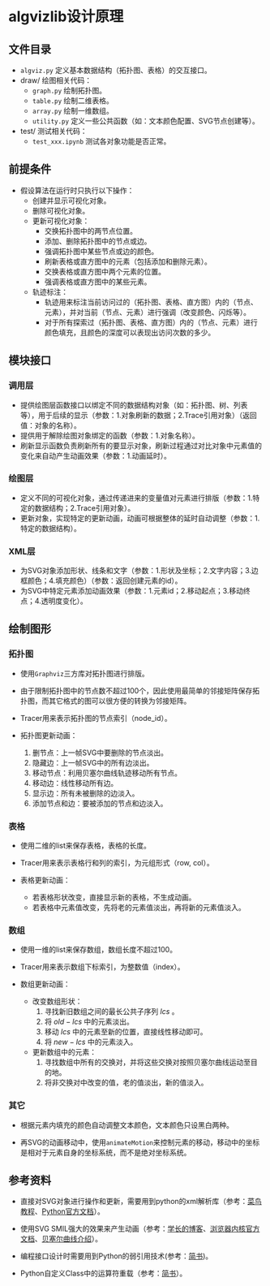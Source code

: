 # algvizlib设计原理

## 文件目录
+ `algviz.py` 定义基本数据结构（拓扑图、表格）的交互接口。
+ draw/ 绘图相关代码：
    + `graph.py` 绘制拓扑图。
    + `table.py` 绘制二维表格。
    + `array.py` 绘制一维数组。
    + `utility.py` 定义一些公共函数（如：文本颜色配置、SVG节点创建等）。
+ test/ 测试相关代码：
    + `test_xxx.ipynb` 测试各对象功能是否正常。

## 前提条件

+ 假设算法在运行时只执行以下操作：
    + 创建并显示可视化对象。
    + 删除可视化对象。
    + 更新可视化对象：
        + 交换拓扑图中的两节点位置。
        + 添加、删除拓扑图中的节点或边。
        + 强调拓扑图中某些节点或边的颜色。
        + 刷新表格或直方图中的元素（包括添加和删除元素）。
        + 交换表格或直方图中两个元素的位置。
        + 强调表格或直方图中的某些元素。
    + 轨迹标注：
        + 轨迹用来标注当前访问过的（拓扑图、表格、直方图）内的（节点、元素），并对当前（节点、元素）进行强调（改变颜色、闪烁等）。
        + 对于所有探索过（拓扑图、表格、直方图）内的（节点、元素）进行颜色填充，且颜色的深度可以表现出访问次数的多少。

## 模块接口

### 调用层

+ 提供绘图层函数接口以绑定不同的数据结构对象（如：拓扑图、树、列表等），用于后续的显示（参数：1.对象刷新的数据；2.Trace引用对象）（返回值：对象的名称）。
+ 提供用于解除绘图对象绑定的函数（参数：1.对象名称）。
+ 刷新显示函数负责刷新所有的要显示对象，刷新过程通过对比对象中元素值的变化来自动产生动画效果（参数：1.动画延时）。

### 绘图层

+ 定义不同的可视化对象，通过传递进来的变量值对元素进行排版（参数：1.特定的数据结构；2.Trace引用对象）。
+ 更新对象，实现特定的更新动画，动画可根据整体的延时自动调整（参数：1.特定的数据结构）。

### XML层

+ 为SVG对象添加形状、线条和文字（参数：1.形状及坐标；2.文字内容；3.边框颜色；4.填充颜色）（参数：返回创建元素的id）。
+ 为SVG中特定元素添加动画效果（参数：1.元素id；2.移动起点；3.移动终点；4.透明度变化）。

## 绘制图形

### 拓扑图

+ 使用`Graphviz`三方库对拓扑图进行排版。

+ 由于限制拓扑图中的节点数不超过100个，因此使用最简单的邻接矩阵保存拓扑图，而其它格式的图可以很方便的转换为邻接矩阵。
+ Tracer用来表示拓扑图的节点索引（node_id）。

+ 拓扑图更新动画：
    1. 删节点：上一帧SVG中要删除的节点淡出。
    2. 隐藏边：上一帧SVG中的所有边淡出。
    3. 移动节点：利用贝塞尔曲线轨迹移动所有节点。
    4. 移动边：线性移动所有边。
    5. 显示边：所有未被删除的边淡入。
    4. 添加节点和边：要被添加的节点和边淡入。

### 表格

+ 使用二维的list来保存表格，表格的长度。
+ Tracer用来表示表格行和列的索引，为元组形式（row, col）。

+ 表格更新动画：
    + 若表格形状改变，直接显示新的表格，不生成动画。
    + 若表格中元素值改变，先将老的元素值淡出，再将新的元素值淡入。

### 数组

+ 使用一维的list来保存数组，数组长度不超过100。
+ Tracer用来表示数组下标索引，为整数值（index）。

+ 数组更新动画：
    + 改变数组形状：
        1. 寻找新旧数组之间的最长公共子序列 $lcs$ 。
        2. 将 $old - lcs$ 中的元素淡出。
        3. 移动 $lcs$ 中的元素至新的位置，直接线性移动即可。
        4. 将 $new - lcs$ 中的元素淡入。
    + 更新数组中的元素：
        1. 寻找数组中所有的交换对，并将这些交换对按照贝塞尔曲线运动至目的地。
        2. 将非交换对中改变的值，老的值淡出，新的值淡入。

### 其它

+ 根据元素内填充的颜色自动调整文本颜色，文本颜色只设黑白两种。

+ 再SVG的动画移动中，使用`animateMotion`来控制元素的移动，移动中的坐标是相对于元素自身的坐标系统，而不是绝对坐标系统。

## 参考资料

+ 直接对SVG对象进行操作和更新，需要用到python的xml解析库（参考：[菜鸟教程](https://www.runoob.com/python3/python3-xml-processing.html)、[Python官方文档](https://docs.python.org/3/library/xml.dom.html)）。

+ 使用SVG SMIL强大的效果来产生动画（参考：[学长的博客](https://www.zhangxinxu.com/wordpress/2014/08/so-powerful-SVG-smil-animation/)、[浏览器内核官方文档](https://developer.mozilla.org/zh-CN/docs/Web/SVG/SVG_animation_with_SMIL)、[贝塞尔曲线介绍](https://www.zhangxinxu.com/wordpress/2014/06/deep-understand-SVG-path-bezier-curves-command/)）。

+ 编程接口设计时需要用到Python的弱引用技术(参考：[简书](https://www.jianshu.com/p/0cecea85ae3b))。

+ Python自定义Class中的运算符重载（参考：[简书](https://www.jianshu.com/p/8a51e384b5f3)）。
